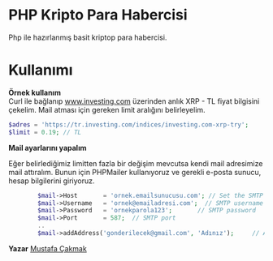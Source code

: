 # PHP Kripto Para Habercisi
Php ile hazırlanmış basit kriptop para habercisi.


# Kullanımı

**Örnek kullanım**<br>
Curl ile bağlanıp www.investing.com üzerinden anlık XRP - TL  fiyat bilgisini çekelim. Mail atması için gereken limit aralığını belirleyelim.

``` php
$adres = 'https://tr.investing.com/indices/investing.com-xrp-try';
$limit = 0.19; // TL
```

**Mail ayarlarını yapalım**<br>

Eğer belirlediğimiz limitten fazla bir değişim mevcutsa kendi mail adresimize mail attıralım. Bunun için PHPMailer kullanıyoruz ve gerekli e-posta sunucu, hesap bilgilerini giriyoruz.

``` php
        $mail->Host       = 'ornek.emailsunucusu.com'; // Set the SMTP server to send through
        $mail->Username   = 'ornek@emailadresi.com';  // SMTP username
        $mail->Password   = 'ornekparola123';       // SMTP password
        $mail->Port       = 587;  // SMTP port
        ..
        $mail->addAddress('gonderilecek@gmail.com', 'Adınız');     // Add a recipient
```

**Yazar**
[Mustafa Çakmak](http://www.gunlukyaz.com/)
